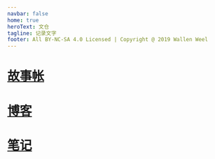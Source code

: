 ```yaml
---
navbar: false
home: true
heroText: 文仓
tagline: 记录文字
footer: All BY-NC-SA 4.0 Licensed | Copyright @ 2019 Wallen Weel
---
```


# [故事帐](/story.md)

# [博客](/blog.md)

# [笔记](/note.md)
